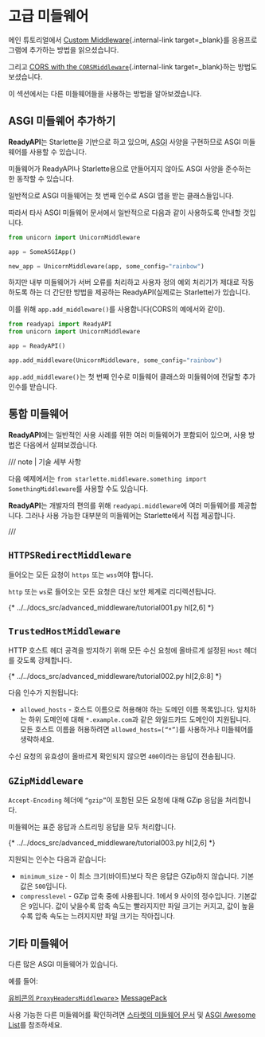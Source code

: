 # 고급 미들웨어

메인 튜토리얼에서 [Custom Middleware](../tutorial/middleware.md){.internal-link target=_blank}를 응용프로그램에 추가하는 방법을 읽으셨습니다.

그리고 [CORS with the `CORSMiddleware`](){.internal-link target=_blank}하는 방법도 보셨습니다.

이 섹션에서는 다른 미들웨어들을 사용하는 방법을 알아보겠습니다.

## ASGI 미들웨어 추가하기

**ReadyAPI**는 Starlette을 기반으로 하고 있으며, <abbr title="Asynchronous Server Gateway Interface">ASGI</abbr> 사양을 구현하므로 ASGI 미들웨어를 사용할 수 있습니다.

미들웨어가 ReadyAPI나 Starlette용으로 만들어지지 않아도 ASGI 사양을 준수하는 한 동작할 수 있습니다.

일반적으로 ASGI 미들웨어는 첫 번째 인수로 ASGI 앱을 받는 클래스들입니다.

따라서 타사 ASGI 미들웨어 문서에서 일반적으로 다음과 같이 사용하도록 안내할 것입니다.

```Python
from unicorn import UnicornMiddleware

app = SomeASGIApp()

new_app = UnicornMiddleware(app, some_config="rainbow")
```

하지만 내부 미들웨어가 서버 오류를 처리하고 사용자 정의 예외 처리기가 제대로 작동하도록 하는 더 간단한 방법을 제공하는 ReadyAPI(실제로는 Starlette)가 있습니다.

이를 위해 `app.add_middleware()`를 사용합니다(CORS의 예에서와 같이).

```Python
from readyapi import ReadyAPI
from unicorn import UnicornMiddleware

app = ReadyAPI()

app.add_middleware(UnicornMiddleware, some_config="rainbow")
```

`app.add_middleware()`는 첫 번째 인수로 미들웨어 클래스와 미들웨어에 전달할 추가 인수를 받습니다.

## 통합 미들웨어

**ReadyAPI**에는 일반적인 사용 사례를 위한 여러 미들웨어가 포함되어 있으며, 사용 방법은 다음에서 살펴보겠습니다.

/// note | 기술 세부 사항

다음 예제에서는 `from starlette.middleware.something import SomethingMiddleware`를 사용할 수도 있습니다.

**ReadyAPI**는 개발자의 편의를 위해 `readyapi.middleware`에 여러 미들웨어를 제공합니다. 그러나 사용 가능한 대부분의 미들웨어는 Starlette에서 직접 제공합니다.

///

## `HTTPSRedirectMiddleware`

들어오는 모든 요청이 `https` 또는 `wss`여야 합니다.

`http` 또는 `ws`로 들어오는 모든 요청은 대신 보안 체계로 리디렉션됩니다.

{* ../../docs_src/advanced_middleware/tutorial001.py hl[2,6] *}

## `TrustedHostMiddleware`

HTTP 호스트 헤더 공격을 방지하기 위해 모든 수신 요청에 올바르게 설정된 `Host` 헤더를 갖도록 강제합니다.

{* ../../docs_src/advanced_middleware/tutorial002.py hl[2,6:8] *}

다음 인수가 지원됩니다:

* `allowed_hosts` - 호스트 이름으로 허용해야 하는 도메인 이름 목록입니다. 일치하는 하위 도메인에 대해 `*.example.com`과 같은 와일드카드 도메인이 지원됩니다. 모든 호스트 이름을 허용하려면 `allowed_hosts=[“*”]`를 사용하거나 미들웨어를 생략하세요.

수신 요청의 유효성이 올바르게 확인되지 않으면 `400`이라는 응답이 전송됩니다.

## `GZipMiddleware`

`Accept-Encoding` 헤더에 `“gzip”`이 포함된 모든 요청에 대해 GZip 응답을 처리합니다.

미들웨어는 표준 응답과 스트리밍 응답을 모두 처리합니다.

{* ../../docs_src/advanced_middleware/tutorial003.py hl[2,6] *}

지원되는 인수는 다음과 같습니다:

* `minimum_size` - 이 최소 크기(바이트)보다 작은 응답은 GZip하지 않습니다. 기본값은 `500`입니다.
* `compresslevel` - GZip 압축 중에 사용됩니다. 1에서 9 사이의 정수입니다. 기본값은 `9`입니다. 값이 낮을수록 압축 속도는 빨라지지만 파일 크기는 커지고, 값이 높을수록 압축 속도는 느려지지만 파일 크기는 작아집니다.

## 기타 미들웨어

다른 많은 ASGI 미들웨어가 있습니다.

예를 들어:

<a href=“https://github.com/encode/uvicorn/blob/master/uvicorn/middleware/proxy_headers.py” class=“external-link” target=“_blank”>유비콘의 `ProxyHeadersMiddleware`></a>
<a href=“https://github.com/florimondmanca/msgpack-asgi” class=“external-link” target=“_blank”>MessagePack</a>

사용 가능한 다른 미들웨어를 확인하려면 <a href=“https://www.starlette.io/middleware/” class=“external-link” target=“_blank”>스타렛의 미들웨어 문서</a> 및 <a href=“https://github.com/florimondmanca/awesome-asgi” class=“external-link” target=“_blank”>ASGI Awesome List</a>를 참조하세요.
